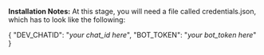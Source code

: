 **Installation Notes:**
At this stage, you will need a file called credentials.json, which has to look like the following:

{
  "DEV_CHATID": "*your chat_id here*",
  "BOT_TOKEN": "*your bot_token here*"
}


